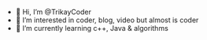 - 👋 Hi, I’m @TrikayCoder
- 👀 I’m interested in coder, blog, video but almost is coder
- 🌱 I’m currently learning c++, Java & algorithms
<!---
TrikayCoder/TrikayCoder is a ✨ special ✨ repository because its `README.md` (this file) appears on your GitHub profile.
You can click the Preview link to take a look at your changes.
--->
